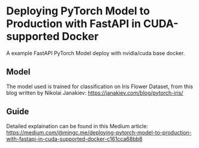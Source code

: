 # Deploying PyTorch Model to Production with FastAPI in CUDA-supported Docker

A example FastAPI PyTorch Model deploy with nvidia/cuda base docker.

## Model
The model used is trained for classification on Iris Flower Dataset, from this blog written by Nikolai Janakiev: https://janakiev.com/blog/pytorch-iris/

## Guide
Detailed explaination can be found in this Medium article: 
https://medium.com/@mingc.me/deploying-pytorch-model-to-production-with-fastapi-in-cuda-supported-docker-c161cca68bb8

